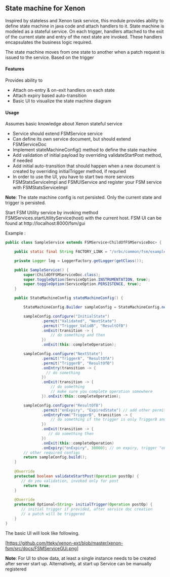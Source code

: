 ## State machine for Xenon

Inspired by stateless and Xenon task service, this module provides ability to define state machine in java code and attach handlers to it.
State machine is modeled as a stateful service. On each trigger, handlers attached to the exit of the current state and entry of the next state are invoked. 
These handlers encapsulates the business logic required.

The state machine moves from one state to another when a patch request is issued to the service.  Based on the trigger 


#### Features
Provides ability to 

- Attach on-entry & on-exit handlers on each state
- Attach expiry based auto-transition
- Basic UI to visualize the state machine diagram

#### Usage
Assumes basic knowledge about Xenon stateful service

- Service should extend FSMService service
- Can define its own service document, but should extend FSMServiceDoc
- Implement stateMachineConfig() method to define the state machine
- Add validation of initial payload by overriding validateStartPost method, if needed
- Add initial auto-transition that should happen when a new document is created by overriding initialTrigger method, if requried
- In order to use the UI, you have to start two more services FSMStatsServiceImpl and FSMUIService and register your FSM service with FSMStatsServiceImpl 

**Note**: The state machine config is not persisted. Only the current state and trigger is persisted.

Start FSM Utility service by invoking method FSMServices.startUtilityService(host) with the current host.
 FSM UI can be found at http://localhost:8000/fsm/gui

Example :

```java
public class SampleService extends FSMService<ChildOfFSMServiceDoc> {

    public static final String FACTORY_LINK = "/vrbc/common/fsm/examples/phone";

    private Logger log = LoggerFactory.getLogger(getClass());

    public SampleService() {
        super(ChildOfFSMServiceDoc.class);
        super.toggleOption(ServiceOption.INSTRUMENTATION, true);
        super.toggleOption(ServiceOption.PERSISTENCE, true);
    }

    public StateMachineConfig stateMachineConfig() {

        StateMachineConfig.Builder sampleConfig = StateMachineConfig.newBuilder(PhoneState.OffHook.name());

        sampleConfig.configure("InitialState")
                .permit("Validated", "NextState")
                .permit("Trigger_ValidB", "ResultOfB")
                .onExit(transition -> {
                    // do something and then
                })
                .onExit(this::completeOperation);

        sampleConfig.configure("NextState")
                .permit("TriggerA", "ResultOfA")
                .permit("TriggerB", "ResultOfB")
                .onEntry(transition -> {
                  // do something
                })
                .onExit(transition -> {
                    // do something
                    // make sure you complete operation somewhere
                }).onExit(this::completeOperation);

        sampleConfig.configure("ResultOfB")
                .permit("onExpiry", "ExpiredState") // add other permits
                .onEntryFrom("TriggerB", transition -> {
                    // do something if the trigger is only TriggerB and not for Trigger_ValidB 
                })
                .onExit(transition -> {
                   // do something then
                })
                .onExit(this::completeOperation)
                .onExpiry("onExpiry", 30000); // on expiry, trigger "onExpiry"
        // other required configs
        return sampleConfig.build();
    }
    
    @Override
    protected boolean validateStartPost(Operation postOp) {
       // do you validation, invoked only for post
        return true;
    }
    
    @Override
    protected Optional<String> initialTrigger(Operation postOp) {
       // initial trigger if provided, after service doc creation
       // a patch will be triggered
    }
}
```

The basic UI will look like following.

[https://github.com/tteky/xenon-ext/blob/master/xenon-fsm/src/docs/FSMServiceGUi.png]

**Note**: For UI to show data, at least a single instance needs to be created after server start up. 
Alternatively, at start up Service can be manually registered